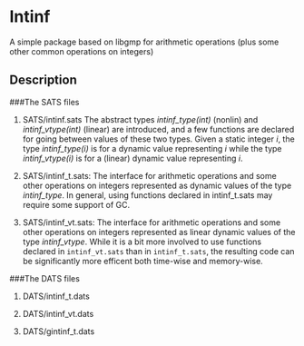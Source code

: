 # Intinf

A simple package based on libgmp for arithmetic operations
(plus some other common operations on integers)

## Description

###The SATS files

1. SATS/intinf.sats
The abstract types
*intinf_type(int)* (nonlin) and *intinf_vtype(int)*
(linear) are introduced, and a few functions are declared for going
between values of these two types. Given a static integer _i_, the
type _intinf_type(i)_ is for a dynamic value representing
_i_ while the type _intinf_vtype(i)_ is for a (linear) dynamic value
representing _i_.

2. SATS/intinf_t.sats:
The interface for arithmetic operations and some other operations on
integers represented as dynamic values of the type _intinf_type_. In
general, using functions declared in intinf_t.sats may require some
support of GC.

3. SATS/intinf_vt.sats:
The interface for arithmetic operations and some other operations on
integers represented as linear dynamic values of the type _intinf_vtype_.
While it is a bit more involved to use functions declared in `intinf_vt.sats`
than in `intinf_t.sats`, the resulting code can be
significantly more efficent both time-wise and memory-wise.

###The DATS files

1. DATS/intinf_t.dats

2. DATS/intinf_vt.dats

3. DATS/gintinf_t.dats
